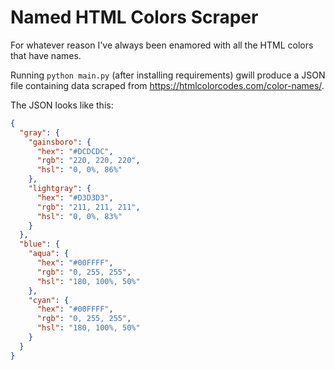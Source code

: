 # Named HTML Colors Scraper

For whatever reason I've always been enamored with all the HTML colors that have names.

Running `python main.py` (after installing requirements) gwill produce a JSON file containing data scraped from <https://htmlcolorcodes.com/color-names/>.

The JSON looks like this:

```json
{
  "gray": {
    "gainsboro": {
      "hex": "#DCDCDC",
      "rgb": "220, 220, 220",
      "hsl": "0, 0%, 86%"
    },
    "lightgray": {
      "hex": "#D3D3D3",
      "rgb": "211, 211, 211",
      "hsl": "0, 0%, 83%"
    }
  },
  "blue": {
    "aqua": {
      "hex": "#00FFFF",
      "rgb": "0, 255, 255",
      "hsl": "180, 100%, 50%"
    },
    "cyan": {
      "hex": "#00FFFF",
      "rgb": "0, 255, 255",
      "hsl": "180, 100%, 50%"
    }
  }
}
```